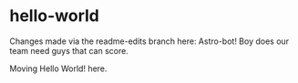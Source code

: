 # hello-world

Changes made via the readme-edits branch here:
Astro-bot! Boy does our team need guys that can score.

Moving Hello World! here.
